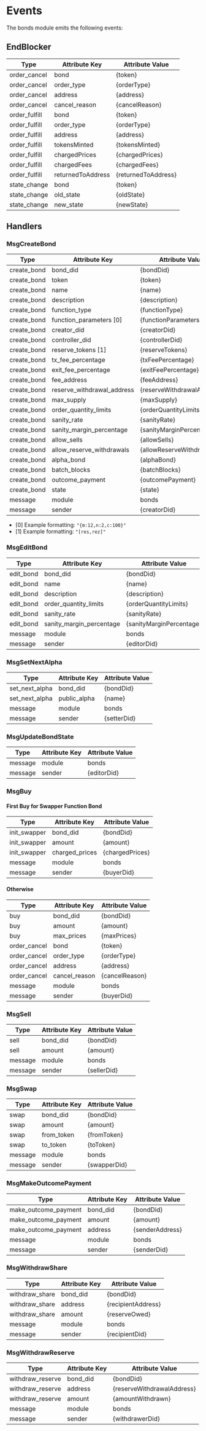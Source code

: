 # Events

The bonds module emits the following events:

## EndBlocker

| Type          | Attribute Key     | Attribute Value     |
|---------------|-------------------|---------------------|
| order_cancel  | bond              | {token}             |
| order_cancel  | order_type        | {orderType}         |
| order_cancel  | address           | {address}           |
| order_cancel  | cancel_reason     | {cancelReason}      |
| order_fulfill | bond              | {token}             |
| order_fulfill | order_type        | {orderType}         |
| order_fulfill | address           | {address}           |
| order_fulfill | tokensMinted      | {tokensMinted}      |
| order_fulfill | chargedPrices     | {chargedPrices}     |
| order_fulfill | chargedFees       | {chargedFees}       |
| order_fulfill | returnedToAddress | {returnedToAddress} |
| state_change  | bond              | {token}             |
| state_change  | old_state         | {oldState}          |
| state_change  | new_state         | {newState}          |

## Handlers

### MsgCreateBond

| Type        | Attribute Key              | Attribute Value            |
|-------------|----------------------------|----------------------------|
| create_bond | bond_did                   | {bondDid}                  |
| create_bond | token                      | {token}                    |
| create_bond | name                       | {name}                     |
| create_bond | description                | {description}              |
| create_bond | function_type              | {functionType}             |
| create_bond | function_parameters [0]    | {functionParameters}       |
| create_bond | creator_did                | {creatorDid}               |
| create_bond | controller_did             | {controllerDid}            |
| create_bond | reserve_tokens [1]         | {reserveTokens}            |
| create_bond | tx_fee_percentage          | {txFeePercentage}          |
| create_bond | exit_fee_percentage        | {exitFeePercentage}        |
| create_bond | fee_address                | {feeAddress}               |
| create_bond | reserve_withdrawal_address | {reserveWithdrawalAddress} |
| create_bond | max_supply                 | {maxSupply}                |
| create_bond | order_quantity_limits      | {orderQuantityLimits}      |
| create_bond | sanity_rate                | {sanityRate}               |
| create_bond | sanity_margin_percentage   | {sanityMarginPercentage}   |
| create_bond | allow_sells                | {allowSells}               |
| create_bond | allow_reserve_withdrawals  | {allowReserveWithdrawals}  |
| create_bond | alpha_bond                 | {alphaBond}                |
| create_bond | batch_blocks               | {batchBlocks}              |
| create_bond | outcome_payment            | {outcomePayment}           |
| create_bond | state                      | {state}                    |
| message     | module                     | bonds                      |
| message     | sender                     | {creatorDid}               |

* [0] Example formatting: `"{m:12,n:2,c:100}"`
* [1] Example formatting: `"[res,rez]"`

### MsgEditBond

| Type      | Attribute Key            | Attribute Value          |
|-----------|--------------------------|--------------------------|
| edit_bond | bond_did                 | {bondDid}                |
| edit_bond | name                     | {name}                   |
| edit_bond | description              | {description}            |
| edit_bond | order_quantity_limits    | {orderQuantityLimits}    |
| edit_bond | sanity_rate              | {sanityRate}             |
| edit_bond | sanity_margin_percentage | {sanityMarginPercentage} |
| message   | module                   | bonds                    |
| message   | sender                   | {editorDid}              |

### MsgSetNextAlpha

| Type           | Attribute Key            | Attribute Value          |
|----------------|--------------------------|--------------------------|
| set_next_alpha | bond_did                 | {bondDid}                |
| set_next_alpha | public_alpha             | {name}                   |
| message        | module                   | bonds                    |
| message        | sender                   | {setterDid}              |

### MsgUpdateBondState

| Type      | Attribute Key            | Attribute Value          |
|-----------|--------------------------|--------------------------|
| message   | module                   | bonds                    |
| message   | sender                   | {editorDid}              |

### MsgBuy

#### First Buy for Swapper Function Bond

| Type         | Attribute Key  | Attribute Value |
|--------------|----------------|-----------------|
| init_swapper | bond_did       | {bondDid}       |
| init_swapper | amount         | {amount}        |
| init_swapper | charged_prices | {chargedPrices} |
| message      | module         | bonds           |
| message      | sender         | {buyerDid}      |

#### Otherwise

| Type         | Attribute Key | Attribute Value |
|--------------|---------------|-----------------|
| buy          | bond_did      | {bondDid}       |
| buy          | amount        | {amount}        |
| buy          | max_prices    | {maxPrices}     |
| order_cancel | bond          | {token}         |
| order_cancel | order_type    | {orderType}     |
| order_cancel | address       | {address}       |
| order_cancel | cancel_reason | {cancelReason}  |
| message      | module        | bonds           |
| message      | sender        | {buyerDid}      |

### MsgSell

| Type    | Attribute Key | Attribute Value |
|---------|---------------|-----------------|
| sell    | bond_did      | {bondDid}       |
| sell    | amount        | {amount}        |
| message | module        | bonds           |
| message | sender        | {sellerDid}     |

### MsgSwap

| Type    | Attribute Key | Attribute Value |
|---------|---------------|-----------------|
| swap    | bond_did      | {bondDid}       |
| swap    | amount        | {amount}        |
| swap    | from_token    | {fromToken}     |
| swap    | to_token      | {toToken}       |
| message | module        | bonds           |
| message | sender        | {swapperDid}    |

### MsgMakeOutcomePayment

| Type                 | Attribute Key | Attribute Value      |
|----------------------|---------------|----------------------|
| make_outcome_payment | bond_did      | {bondDid}            |
| make_outcome_payment | amount        | {amount}             |
| make_outcome_payment | address       | {senderAddress}      |
| message              | module        | bonds                |
| message              | sender        | {senderDid}          |

### MsgWithdrawShare

| Type           | Attribute Key | Attribute Value    |
|----------------|---------------|--------------------|
| withdraw_share | bond_did      | {bondDid}          |
| withdraw_share | address       | {recipientAddress} |
| withdraw_share | amount        | {reserveOwed}      |
| message        | module        | bonds              |
| message        | sender        | {recipientDid}     |

### MsgWithdrawReserve

| Type             | Attribute Key | Attribute Value            |
|------------------|---------------|----------------------------|
| withdraw_reserve | bond_did      | {bondDid}                  |
| withdraw_reserve | address       | {reserveWithdrawalAddress} |
| withdraw_reserve | amount        | {amountWithdrawn}          |
| message          | module        | bonds                      |
| message          | sender        | {withdrawerDid}            |
